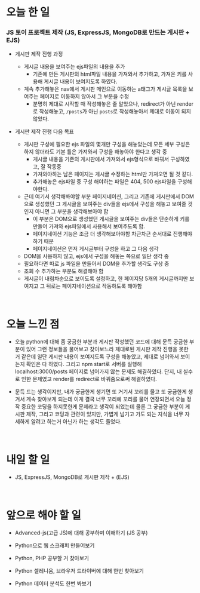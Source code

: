 # 오늘 한 일

### JS 토이 프로젝트 제작 (JS, ExpressJS, MongoDB로 만드는 게시판 + EJS)

- 게시판 제작 진행 과정

  - 게시글 내용을 보여주는 ejs파일의 내용을 추가
    - 기존에 만든 게시판의 html파일 내용을 가져와서 추가하고, 가져온 키를 사용해 게시글 내용이 보여지도록 하였다.
  - 계속 추가해놓은 nav에서 게시판 메인으로 이동하는 a태그가 게시글 목록을 보여주는 페이지로 이동하지 않아서 그 부분을 수정
    - 분명히 제대로 시작할 때 작성해놓은 줄 알았으나, redirect가 아닌 render로 작성해놓고, `/posts`가 아닌 `posts`로 작성해놓아서 제대로 이동이 되지않았다.

- 게시판 제작 진행 다음 목표

  - 게시판 구성에 필요한 ejs 파일의 몇개만 구성을 해놓았는데 모든 세부 구성은 하지 않더라도 기본 틀은 가져와서 구성을 해놓아야 한다고 생각 중
    - 게시글 내용을 기존의 게시판에서 가져와서 ejs형식으로 바꿔서 구성하였고, 잘 작동중
    - 가져와야하는 남은 페이지는 게시글 수정하는 html만 가져오면 될 것 같다.
    - 추가해놓은 ejs파일 중 구성 해야하는 파일은 404, 500 ejs파일을 구성해야한다.
  - 근데 여기서 생각해봐야할 부분 페이지네이션, 그리고 기존에 게시판에서 DOM으로 생성했던 그 게시글을 보여주는 div들을 ejs에서 구성을 해놓고 보여줄 것 인지 아니면 그 부분을 생각해보아야 함
    - 이 부분은 DOM으로 생성했던 게시글을 보여주는 div들은 단순하게 키를 만들어 가져와 ejs파일에서 사용해서 보여주도록 함.
    - 페이지네이션 기능은 조금 더 생각해보아야함 차근차근 순서대로 진행해야하기 때문
    - 페이지네이션은 먼저 게시글부터 구성을 하고 그 다음 생각
  - DOM을 사용하지 않고, ejs에서 구성을 해놓는 쪽으로 일단 생각 중
  - 필요하다면 따로 js 파일을 만들어서 DOM을 추가할 생각도 구상 중
  - 조회 수 추가하는 부분도 해결해야 함
  - 게시글이 내림차순으로 보이도록 설정하고, 한 페이지당 5개의 게시글까지만 보여지고 그 뒤로는 페이지네이션으로 작동하도록 해야함

<br />

# 오늘 느낀 점

- 오늘 python에 대해 좀 궁금한 부분과 게시판 작성했던 코드에 대해 문득 궁금한 부분이 있어 그런 정보들을 물어보고 찾아보느라 제대로된 게시판 제작 진행을 못한 거 같은데 일단 게시판 내용이 보여지도록 구성을 해놓았고, 제대로 넘어와서 보이는지 확인은 다 하였다. 그리고 npm start로 서버를 실행해 localhost:3000/posts 페이지로 넘어가지 않는 문제도 해결하였다. 단지, 내 실수로 인한 문제였고 render를 redirect로 바꿔줌으로써 해결하였다.

- 문득 드는 생각이지만, 내가 궁금한게 생기면 또 거기서 꼬리를 물고 또 궁금한게 생겨서 계속 찾아보게 되는데 이게 결국 너무 꼬리에 꼬리를 물어 연장되면서 오늘 정작 중요한 코딩을 하지못한게 문제라고 생각이 되었는데 물론 그 궁금한 부분이 게시판 제작, 그리고 코딩과 관련이 있지만, 가볍게 넘기고 가도 되는 지식을 너무 자세하게 알려고 하는거 아닌가 하는 생각도 들었다.

<br />

# 내일 할 일

- JS, ExpressJS, MongoDB로 게시판 제작 + (EJS)

<br />

# 앞으로 해야 할 일

- Advanced-js(고급 JS)에 대해 공부하며 이해하기 (JS 공부)

- Python으로 웹 스크래퍼 만들어보기

- Python, PHP 공부할 거 찾아보기

- Python 셀레니움, 브라우저 드라이버에 대해 한번 찾아보기

- Python 데이터 분석도 한번 봐보기
